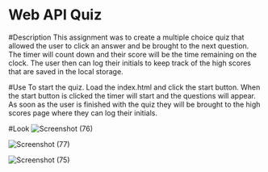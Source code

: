 # Web API Quiz

#Description
This assignment was to create a multiple choice quiz that allowed the user to click an answer and be brought to the next question. The timer will count down and their score will be the time remaining on the clock. The user then can log their initials to keep track of the high scores that are saved in the local storage. 

#Use
To start the quiz. Load the index.html and click the start button. When the start button is clicked the timer will start and the questions will appear. As soon as the user is finished with the quiz they will be brought to the high scores page where they can log their initials. 

#Look
![Screenshot (76)](https://user-images.githubusercontent.com/81100259/117559807-03a4c600-b04e-11eb-8b5b-55a980f0c77f.png)

![Screenshot (77)](https://user-images.githubusercontent.com/81100259/117559810-056e8980-b04e-11eb-9c0d-8e2545c8674f.png)

![Screenshot (75)](https://user-images.githubusercontent.com/81100259/117559796-f5ef4080-b04d-11eb-8ab3-3a26e60390d1.png)

